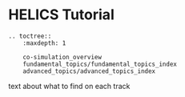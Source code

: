 # HELICS Tutorial

```eval_rst
.. toctree::
    :maxdepth: 1
    
    co-simulation_overview
    fundamental_topics/fundamental_topics_index
    advanced_topics/advanced_topics_index

```

text about what to find on each track


